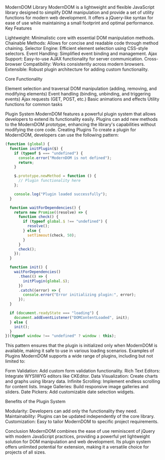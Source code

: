 ModernDOM Library
ModernDOM is a lightweight and flexible JavaScript library designed to simplify DOM manipulation and provide a set of utility functions for modern web development. It offers a jQuery-like syntax for ease of use while maintaining a small footprint and optimal performance.
Key Features

Lightweight: Minimalistic core with essential DOM manipulation methods.
Chainable Methods: Allows for concise and readable code through method chaining.
Selector Engine: Efficient element selection using CSS-style selectors.
Event Handling: Simplified event binding and management.
Ajax Support: Easy-to-use AJAX functionality for server communication.
Cross-browser Compatibility: Works consistently across modern browsers.
Extensible: Robust plugin architecture for adding custom functionality.

Core Functionality

Element selection and traversal
DOM manipulation (adding, removing, and modifying elements)
Event handling (binding, unbinding, and triggering events)
Ajax requests (GET, POST, etc.)
Basic animations and effects
Utility functions for common tasks

Plugin System
ModernDOM features a powerful plugin system that allows developers to extend its functionality easily. Plugins can add new methods to the ModernDOM prototype, enhancing the library's capabilities without modifying the core code.
Creating Plugins
To create a plugin for ModernDOM, developers can use the following pattern:

```javascript
(function (global) {
  function initPlugin($) {
    if (typeof $ === "undefined") {
      console.error("ModernDOM is not defined");
      return;
    }

    $.prototype.newMethod = function () {
      // Plugin functionality here
    };

    console.log("Plugin loaded successfully");
  }

  function waitForDependencies() {
    return new Promise((resolve) => {
      function check() {
        if (typeof global.$ !== "undefined") {
          resolve();
        } else {
          setTimeout(check, 50);
        }
      }
      check();
    });
  }

  function init() {
    waitForDependencies()
      .then(() => {
        initPlugin(global.$);
      })
      .catch((error) => {
        console.error("Error initializing plugin:", error);
      });
  }

  if (document.readyState === "loading") {
    document.addEventListener("DOMContentLoaded", init);
  } else {
    init();
  }
})(typeof window !== "undefined" ? window : this);
```

This pattern ensures that the plugin is initialized only when ModernDOM is available, making it safe to use in various loading scenarios.
Examples of Plugins
ModernDOM supports a wide range of plugins, including but not limited to:

Form Validation: Add custom form validation functionality.
Rich Text Editors: Integrate WYSIWYG editors like CKEditor.
Data Visualization: Create charts and graphs using library data.
Infinite Scrolling: Implement endless scrolling for content lists.
Image Galleries: Build responsive image galleries and sliders.
Date Pickers: Add customizable date selection widgets.

Benefits of the Plugin System

Modularity: Developers can add only the functionality they need.
Maintainability: Plugins can be updated independently of the core library.
Customization: Easy to tailor ModernDOM to specific project requirements.

Conclusion
ModernDOM combines the ease of use reminiscent of jQuery with modern JavaScript practices, providing a powerful yet lightweight solution for DOM manipulation and web development. Its plugin system offers unlimited potential for extension, making it a versatile choice for projects of all sizes.
